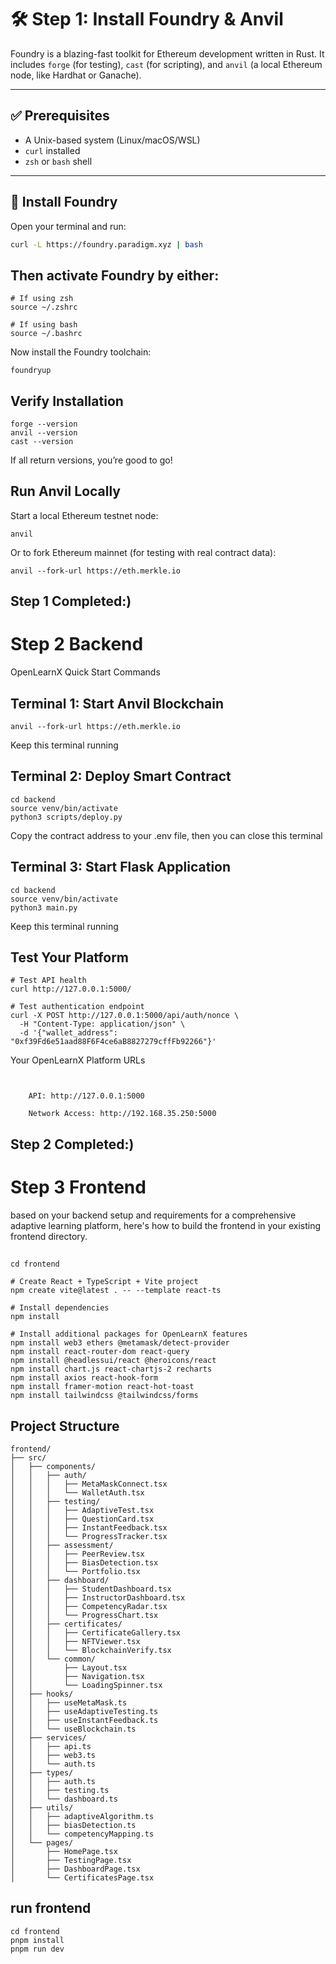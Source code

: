 # 🛠 Step 1: Install Foundry & Anvil

Foundry is a blazing-fast toolkit for Ethereum development written in Rust. It includes `forge` (for testing), `cast` (for scripting), and `anvil` (a local Ethereum node, like Hardhat or Ganache).

---

## ✅ Prerequisites

- A Unix-based system (Linux/macOS/WSL)
- `curl` installed
- `zsh` or `bash` shell

---

## 🔽 Install Foundry

Open your terminal and run:

```bash
curl -L https://foundry.paradigm.xyz | bash
```

## Then activate Foundry by either:
```
# If using zsh
source ~/.zshrc

# If using bash
source ~/.bashrc

```
Now install the Foundry toolchain:
```
foundryup
```

##  Verify Installation
```
forge --version
anvil --version
cast --version
```
If all return versions, you’re good to go!

## Run Anvil Locally
Start a local Ethereum testnet node:
```
anvil
```
Or to fork Ethereum mainnet (for testing with real contract data):
```
anvil --fork-url https://eth.merkle.io

```
## Step 1 Completed:)

# Step 2 Backend

OpenLearnX Quick Start Commands

## Terminal 1: Start Anvil Blockchain
```
anvil --fork-url https://eth.merkle.io
```
Keep this terminal running

## Terminal 2: Deploy Smart Contract

```
cd backend
source venv/bin/activate
python3 scripts/deploy.py
```

Copy the contract address to your .env file, then you can close this terminal

## Terminal 3: Start Flask Application

```
cd backend
source venv/bin/activate
python3 main.py
```
Keep this terminal running

## Test Your Platform
```
# Test API health
curl http://127.0.0.1:5000/

# Test authentication endpoint
curl -X POST http://127.0.0.1:5000/api/auth/nonce \
  -H "Content-Type: application/json" \
  -d '{"wallet_address": "0xf39Fd6e51aad88F6F4ce6aB8827279cffFb92266"}'
```
Your OpenLearnX Platform URLs
```


    API: http://127.0.0.1:5000

    Network Access: http://192.168.35.250:5000
```
## Step 2 Completed:)

# Step 3 Frontend

based on your backend setup and requirements for a comprehensive adaptive learning platform, here's how to build the frontend in your existing frontend directory.

## 

```
cd frontend

# Create React + TypeScript + Vite project
npm create vite@latest . -- --template react-ts

# Install dependencies
npm install

# Install additional packages for OpenLearnX features
npm install web3 ethers @metamask/detect-provider
npm install react-router-dom react-query
npm install @headlessui/react @heroicons/react
npm install chart.js react-chartjs-2 recharts
npm install axios react-hook-form
npm install framer-motion react-hot-toast
npm install tailwindcss @tailwindcss/forms
```
## Project Structure

```
frontend/
├── src/
│   ├── components/
│   │   ├── auth/
│   │   │   ├── MetaMaskConnect.tsx
│   │   │   └── WalletAuth.tsx
│   │   ├── testing/
│   │   │   ├── AdaptiveTest.tsx
│   │   │   ├── QuestionCard.tsx
│   │   │   ├── InstantFeedback.tsx
│   │   │   └── ProgressTracker.tsx
│   │   ├── assessment/
│   │   │   ├── PeerReview.tsx
│   │   │   ├── BiasDetection.tsx
│   │   │   └── Portfolio.tsx
│   │   ├── dashboard/
│   │   │   ├── StudentDashboard.tsx
│   │   │   ├── InstructorDashboard.tsx
│   │   │   ├── CompetencyRadar.tsx
│   │   │   └── ProgressChart.tsx
│   │   ├── certificates/
│   │   │   ├── CertificateGallery.tsx
│   │   │   ├── NFTViewer.tsx
│   │   │   └── BlockchainVerify.tsx
│   │   └── common/
│   │       ├── Layout.tsx
│   │       ├── Navigation.tsx
│   │       └── LoadingSpinner.tsx
│   ├── hooks/
│   │   ├── useMetaMask.ts
│   │   ├── useAdaptiveTesting.ts
│   │   ├── useInstantFeedback.ts
│   │   └── useBlockchain.ts
│   ├── services/
│   │   ├── api.ts
│   │   ├── web3.ts
│   │   └── auth.ts
│   ├── types/
│   │   ├── auth.ts
│   │   ├── testing.ts
│   │   └── dashboard.ts
│   ├── utils/
│   │   ├── adaptiveAlgorithm.ts
│   │   ├── biasDetection.ts
│   │   └── competencyMapping.ts
│   └── pages/
│       ├── HomePage.tsx
│       ├── TestingPage.tsx
│       ├── DashboardPage.tsx
│       └── CertificatesPage.tsx

```


## run frontend
```
cd frontend
pnpm install
pnpm run dev
```

 
